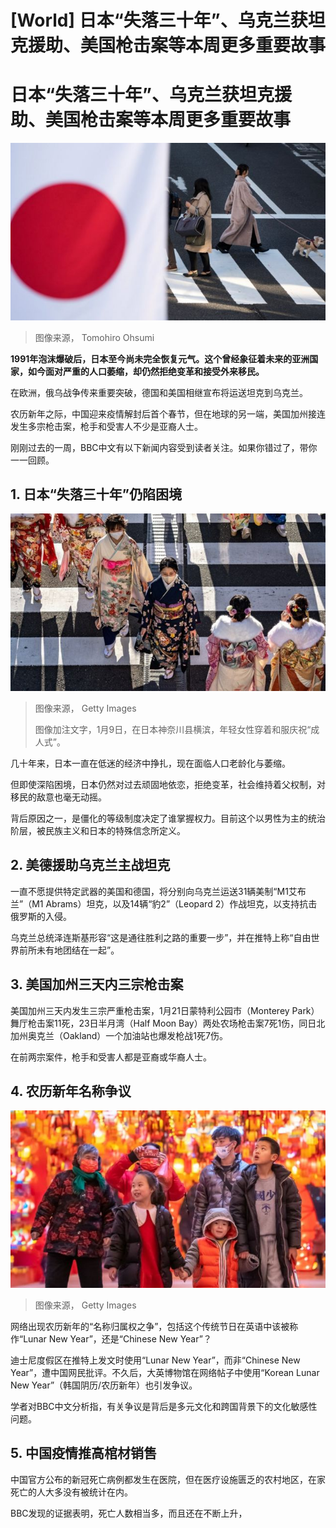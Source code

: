 # [World] 日本“失落三十年”、乌克兰获坦克援助、美国枪击案等本周更多重要故事

#  日本“失落三十年”、乌克兰获坦克援助、美国枪击案等本周更多重要故事


![日本](_128432490_gettyimages-1453557041.jpg)

> 图像来源，  Tomohiro Ohsumi

**1991年泡沫爆破后，日本至今尚未完全恢复元气。这个曾经象征着未来的亚洲国家，如今面对严重的人口萎缩，却仍然拒绝变革和接受外来移民。**

在欧洲，俄乌战争传来重要突破，德国和美国相继宣布将运送坦克到乌克兰。

农历新年之际，中国迎来疫情解封后首个春节，但在地球的另一端，美国加州接连发生多宗枪击案，枪手和受害人不少是亚裔人士。

刚刚过去的一周，BBC中文有以下新闻内容受到读者关注。如果你错过了，带你一一回顾。

##  1\. 日本“失落三十年”仍陷困境

![1月9日，在日本神奈川县横滨，年轻女性穿着和服庆祝"成人式"。](_128235314_gettyimages-1246104180.jpg)

> 图像来源，  Getty Images
>
> 图像加注文字，1月9日，在日本神奈川县横滨，年轻女性穿着和服庆祝“成人式”。

几十年来，日本一直在低迷的经济中挣扎，现在面临人口老龄化与萎缩。

但即使深陷困境，日本仍然对过去顽固地依恋，拒绝变革，社会维持着父权制，对移民的敌意也毫无动摇。

背后原因之一，是僵化的等级制度决定了谁掌握权力。目前这个以男性为主的统治阶层，被民族主义和日本的特殊信念所定义。

##  2\. 美德援助乌克兰主战坦克


一直不愿提供特定武器的美国和德国，将分别向乌克兰运送31辆美制“M1艾布兰”（M1 Abrams）坦克，以及14辆“豹2”（Leopard 2）作战坦克，以支持抗击俄罗斯的入侵。

乌克兰总统泽连斯基形容“这是通往胜利之路的重要一步”，并在推特上称“自由世界前所未有地团结在一起”。

##  3\. 美国加州三天内三宗枪击案


美国加州三天内发生三宗严重枪击案，1月21日蒙特利公园市（Monterey Park）舞厅枪击案11死，23日半月湾（Half Moon Bay）两处农场枪击案7死1伤，同日北加州奥克兰（Oakland）一个加油站也爆发枪战1死7伤。

在前两宗案件，枪手和受害人都是亚裔或华裔人士。

##  4\. 农历新年名称争议

![People look at illuminated lanterns during a lantern show](_128357896_gettyimages-1457802725.jpg)

> 图像来源，  Getty Images

网络出现农历新年的“名称归属权之争”，包括这个传统节日在英语中该被称作“Lunar New Year”，还是“Chinese New Year”？

迪士尼度假区在推特上发文时使用“Lunar New Year”，而非“Chinese New Year”，遭中国网民批评。不久后，大英博物馆在网络帖子中使用“Korean Lunar New Year”（韩国阴历/农历新年）也引发争议。

学者对BBC中文分析指，有关争议是背后是多元文化和跨国背景下的文化敏感性问题。


##  5\. 中国疫情推高棺材销售


中国官方公布的新冠死亡病例都发生在医院，但在医疗设施匮乏的农村地区，在家死亡的人大多没有被统计在内。

BBC发现的证据表明，死亡人数相当多，而且还在不断上升，







